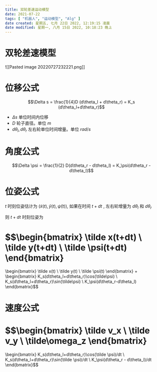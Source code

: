 ```yaml
---
title: 双轮差速运动模型
date: 2021-07-22
tags: [ "机器人", "运动模型", "Alg" ] 
date created: 星期五, 七月 22日 2022, 12:19:15 凌晨
date modified: 星期一, 八月 15日 2022, 10:18:23 晚上
---
```


# 双轮差速模型

![[Pasted image 20220727232221.png]]

# 位移公式

$$\Delta s = \frac{1}{4}D (d\theta_l + d\theta_r) = K_s (d\theta_l+d\theta_r)$$

- $\Delta s$ 单位时间内位移
- $D$ 轮子直径。单位 $m$
- $d\theta_l, d\theta_r$ 左右轮单位时间增量。单位 $rad/s$

# 角度公式

$$\Delta \psi = \frac{1}{2} D(d\theta_r - d\theta_l) = K_\psi(d\theta_r -d\theta_l)$$

# 位姿公式

$t$ 时刻位姿估计为 $(\tilde x(t), \tilde y(t), \tilde \psi(t))$, 如果在时间 $t+dt$ , 左右轮增量为 $d\theta_l$ 和 $d\theta_r$

则 $t +dt$ 时刻位姿为

$$\begin{bmatrix}
\tilde x(t+dt) \\
\tilde y(t+dt) \\
\tilde \psi(t+dt)
\end{bmatrix}
=
\begin{bmatrix}
\tilde x(t) \\
\tilde y(t) \\
\tilde \psi(t)
\end{bmatrix}
+
\begin{bmatrix}
K_s(d\theta_l+d\theta_r)\cos(\tilde\psi) \\
K_s(d\theta_l+d\theta_r)\sin(\tilde\psi) \\
K_\psi(d\theta_r-d\theta_l)
\end{bmatrix}$$

# 速度公式

$$\begin{bmatrix}
\tilde v_x \\
\tilde v_y \\
\tilde\omega_z
\end{bmatrix}
=
\begin{bmatrix}
K_s(d\theta_l+d\theta_r)\cos(\tilde \psi)/dt \\
K_s(d\theta_l+d\theta_r)\sin(\tilde \psi)/dt \\
K_\psi(d\theta_r - d\theta_l)/dt
\end{bmatrix}$$

